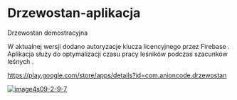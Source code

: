 # Drzewostan-aplikacja
Drzewostan demostracyjna 
<p>W aktualnej wersji dodano autoryzacje klucza licencyjnego przez Firebase . Aplikacja służy do optymalizacji czasu pracy leśników podczas szacunków leśnych . </p>


https://play.google.com/store/apps/details?id=com.anioncode.drzewostan

<a href="https://ibb.co/LzWpvfX"><img src="https://i.ibb.co/BVxswR5/image4s09-2-9-7.png" alt="image4s09-2-9-7" border="0"></a>
